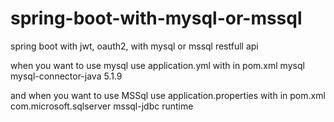 # spring-boot-with-mysql-or-mssql
spring boot with jwt, oauth2, with mysql or mssql  restfull api



when you want to use mysql use application.yml with in pom.xml
<dependency>
			<groupId>mysql</groupId>
			<artifactId>mysql-connector-java</artifactId>
			<version>5.1.9</version>
		</dependency>





and when you want to use MSSql  use application.properties  with   in pom.xml
<dependency>
			<groupId>com.microsoft.sqlserver</groupId>
			<artifactId>mssql-jdbc</artifactId>
			<scope>runtime</scope>
		</dependency>
